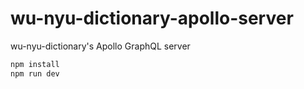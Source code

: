 # wu-nyu-dictionary-apollo-server

wu-nyu-dictionary's Apollo GraphQL server

```sh
npm install
npm run dev
```
